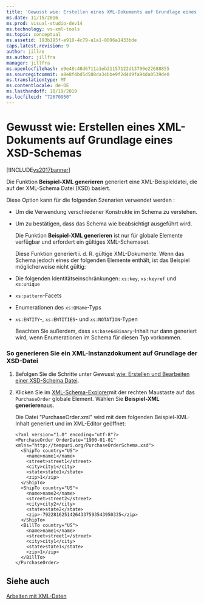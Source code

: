 ```yaml
---
title: 'Gewusst wie: Erstellen eines XML-Dokuments auf Grundlage eines XSD-Schemas | Microsoft-Dokumentation'
ms.date: 11/15/2016
ms.prod: visual-studio-dev14
ms.technology: vs-xml-tools
ms.topic: conceptual
ms.assetid: 193b195f-e918-4c79-a1a1-8096a1433bde
caps.latest.revision: 9
author: jillre
ms.author: jillfra
manager: jillfra
ms.openlocfilehash: e9e48c48d6711a1eb21157122d13790e22688855
ms.sourcegitcommit: a8e8f4bd5d508da34bbe9f2d4d9fa94da0539de0
ms.translationtype: MT
ms.contentlocale: de-DE
ms.lasthandoff: 10/19/2019
ms.locfileid: "72670950"
---
```

# <a name="how-to-create-an-xml-document-based-on-an-xsd-schema"></a>Gewusst wie: Erstellen eines XML-Dokuments auf Grundlage eines XSD-Schemas
[!INCLUDE[vs2017banner](../includes/vs2017banner.md)]

Die Funktion **Beispiel-XML generieren** generiert eine XML-Beispieldatei, die auf der XML-Schema Datei (XSD) basiert.

 Diese Option kann für die folgenden Szenarien verwendet werden :

- Um die Verwendung verschiedener Konstrukte im Schema zu verstehen.

- Um zu bestätigen, dass das Schema wie beabsichtigt ausgeführt wird.

  Die Funktion **Beispiel-XML generieren** ist nur für globale Elemente verfügbar und erfordert ein gültiges XML-Schemaset.

  Diese Funktion generiert i. d. R. gültige XML-Dokumente. Wenn das Schema jedoch eines der folgenden Elemente enthält, ist das Beispiel möglicherweise nicht gültig:

- Die folgenden Identitätseinschränkungen: `xs:key`, `xs:keyref` und `xs:unique`

- `xs:pattern`-Facets

- Enumerationen des `xs:QName`-Typs

- `xs:ENTITY`-, `xs:ENTITIES`- und `xs:NOTATION`-Typen

  Beachten Sie außerdem, dass `xs:base64Binary`-Inhalt nur dann generiert wird, wenn Enumerationen im Schema für diesen Typ vorkommen.

### <a name="to-generate-an-xml-instance-document-based-on-the-xsd-file"></a>So generieren Sie ein XML-Instanzdokument auf Grundlage der XSD-Datei

1. Befolgen Sie die Schritte unter Gewusst [wie: Erstellen und Bearbeiten einer XSD-Schema Datei](../xml-tools/how-to-create-and-edit-an-xsd-schema-file.md).

2. Klicken Sie im [XML-Schema-Explorer](../xml-tools/xml-schema-explorer.md)mit der rechten Maustaste auf das `PurchaseOrder` globale Element. Wählen Sie **Beispiel-XML generieren**aus.

     Die Datei "PurchaseOrder.xml" wird mit dem folgenden Beispiel-XML-Inhalt generiert und im XML-Editor geöffnet:

    ```
    <?xml version="1.0" encoding="utf-8"?>
    <PurchaseOrder OrderDate="1900-01-01" xmlns="http://tempuri.org/PurchaseOrderSchema.xsd">
      <ShipTo country="US">
        <name>name1</name>
        <street>street1</street>
        <city>city1</city>
        <state>state1</state>
        <zip>1</zip>
      </ShipTo>
      <ShipTo country="US">
        <name>name2</name>
        <street>street2</street>
        <city>city2</city>
        <state>state2</state>
        <zip>-79228162514264337593543950335</zip>
      </ShipTo>
      <BillTo country="US">
        <name>name1</name>
        <street>street1</street>
        <city>city1</city>
        <state>state1</state>
        <zip>1</zip>
      </BillTo>
    </PurchaseOrder>
    ```

## <a name="see-also"></a>Siehe auch
 [Arbeiten mit XML-Daten](../xml-tools/working-with-xml-data.md)
